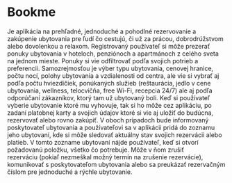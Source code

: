 # Bookme

Je aplikácia na prehľadné, jednoduché a pohodlné rezervovanie a zakúpenie ubytovania pre ľudí čo cestujú, či už za prácou, dobrodrúžstvom alebo
dovolenkou a relaxom. Registrovaný používateľ si môže prezerať ponuky ubytovania v hoteloch, penziónoch a apartmánoch z celého sveta na jednom mieste.
Ponuky si vie odfiltrovať podľa svojich potrieb a preferencii. Samozrejmosťou je výber typu ubytovania, cenovej hranice, počtu nocí, polohy ubytovania
a vzdialenosti od centra, ale vie si vybrať aj podľa počtu hviezdičiek, ponúkaných služieb (reštaurácia, jedlo v cene ubytovania, wellness, telocvičňa,
free Wi-Fi, recepcia 24/7) ale aj podľa odporúčaní zákazníkov, ktorý tam už ubytovaný boli. Keď si používateľ vyberie ubytovanie ktoré mu vyhovuje,
tak si ho môže cez aplikáciu, po zadaní platobnej karty a svojich údajov ktoré si vie aj uložiť do budúcna, rezervovať alebo rovno zakúpiť.
V oboch prípadoch bude informovaný poskytovateľ ubytovania a používateľovi sa v aplikácii pridá do zoznamu jeho ubytovaní, kde si môže sledovať aktuálny
stav svojich rezervácii alebo platieb. V tomto zozname ubytovaní nájde používateľ, keď si otvorí požadovanú položku, všetko čo potrebuje. Môže v ňom zrušiť  
rezerváciu (pokiaľ nezmeškal možný termín na zrušenie rezervácie), komunikovať s poskytovateľom ubytovania alebo sa preukázať rezervačným číslom pre
jednoduché a rýchle ubytovanie.